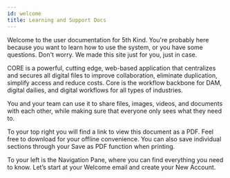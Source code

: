 ```yaml
---
id: welcome
title: Learning and Support Docs
---
```

Welcome to the user documentation for 5th Kind. You're probably here because you want to learn how to use the system, or you have some questions. Don't worry. We made this site just for you, just in case.

CORE is a powerful, cutting edge, web-based application that centralizes and secures all digital files to improve collaboration, eliminate duplication, simplify access and reduce costs.  Core is the workflow backbone for DAM, digital dailies, and digital workflows for all types of industries.   

You and your team can use it to share files, images, videos, and documents with each other, while making sure that everyone only sees what they need to. 

To your top right you will find a link to view this document as a PDF.  Feel free to download for your offline convenience.  You can also save individual sections through your Save as PDF function when printing.

To your left is the Navigation Pane, where you can find everything you need to know. Let’s start at your Welcome email and create your New Account.
